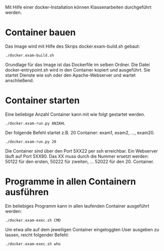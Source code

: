 Mit Hilfe einer docker-Installation können Klassenarbeiten durchgeführt werden.

Container bauen
===============

Das Image wird mit Hilfe des Skrips docker.exam-build.sh gebaut: 

    ./docker.exam-build.sh

Grundlage für das Image ist das Dockerfile im selben Ordner. Die Datei docker-entrypoint.sh wird in den Container kopiert und ausgeführt. Sie startet Dienste wie ssh oder den Apache-Webserver und wartet anschließend.

Container starten
=================

Eine beliebige Anzahl Container kann mit wie folgt gestartet werden.

    ./docker.exam-run.py ANZAHL
   
Der folgende Befehl startet z.B. 20 Container: exam1, exam2, ..., exam20.

    ./docker.exam-run.py 20

Die Container sind über den Port 5XX22 per ssh erreichbar. Ein Webserver läuft auf Port 5XX80. Das XX muss durch die Nummer ersetzt werden: 50122 für den ersten, 50222 für zweiten, ... 52022 für den 20. Container.

Programme in allen Containern ausführen
=======================================

Ein beliebiges Programm kann in allen laufenden Container ausgeführt werden:

    ./docker.exam-exec.sh CMD
  
Um etwa alle auf dem jeweiligen Container eingeloggten User ausgeben zu lassen, reicht folgender Befehl:

    ./docker.exam-exec.sh who
